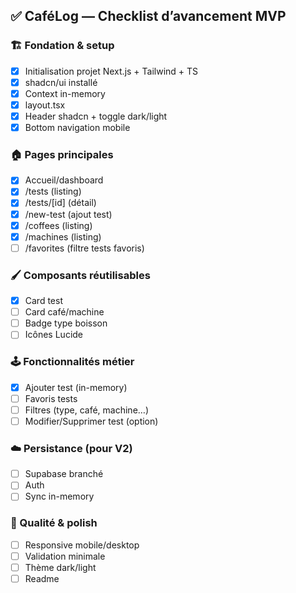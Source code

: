 ## ✅ CaféLog — Checklist d’avancement MVP

### 🏗️ Fondation & setup
- [x] Initialisation projet Next.js + Tailwind + TS
- [x] shadcn/ui installé
- [x] Context in-memory
- [x] layout.tsx
- [x] Header shadcn + toggle dark/light
- [x] Bottom navigation mobile

### 🏠 Pages principales
- [x] Accueil/dashboard
- [x] /tests (listing)
- [x] /tests/[id] (détail)
- [x] /new-test (ajout test)
- [x] /coffees (listing)
- [x] /machines (listing)
- [ ] /favorites (filtre tests favoris)

### 🖌️ Composants réutilisables
- [x] Card test
- [ ] Card café/machine
- [ ] Badge type boisson
- [ ] Icônes Lucide

### 🕹️ Fonctionnalités métier
- [x] Ajouter test (in-memory)
- [ ] Favoris tests
- [ ] Filtres (type, café, machine…)
- [ ] Modifier/Supprimer test (option)

### ☁️ Persistance (pour V2)
- [ ] Supabase branché
- [ ] Auth
- [ ] Sync in-memory

### 🧪 Qualité & polish
- [ ] Responsive mobile/desktop
- [ ] Validation minimale
- [ ] Thème dark/light
- [ ] Readme
